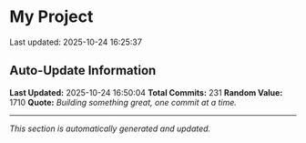 # My Project


Last updated: 2025-10-24 16:25:37







































































































































































































































## Auto-Update Information

**Last Updated:** 2025-10-24 16:50:04
**Total Commits:** 231
**Random Value:** 1710
**Quote:** _Building something great, one commit at a time._

---
_This section is automatically generated and updated._
